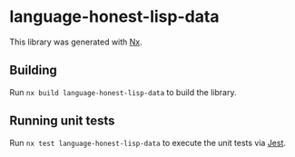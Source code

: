 # language-honest-lisp-data

This library was generated with [Nx](https://nx.dev).

## Building

Run `nx build language-honest-lisp-data` to build the library.

## Running unit tests

Run `nx test language-honest-lisp-data` to execute the unit tests via [Jest](https://jestjs.io).
